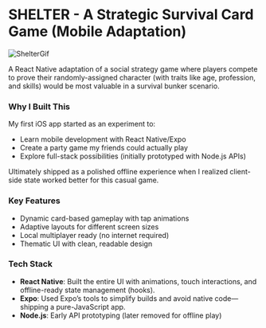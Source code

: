 # SHELTER - A Strategic Survival Card Game (Mobile Adaptation)
![ShelterGif](https://github.com/user-attachments/assets/8f07af1e-2701-4ae1-9c35-3ca8183db3ac)

A React Native adaptation of a social strategy game where players compete to prove their randomly-assigned character (with traits like age, profession, and skills) would be most valuable in a survival bunker scenario.

### Why I Built This  
My first iOS app started as an experiment to:
- Learn mobile development with React Native/Expo
- Create a party game my friends could actually play
- Explore full-stack possibilities (initially prototyped with Node.js APIs)

Ultimately shipped as a polished offline experience when I realized client-side state worked better for this casual game.

### Key Features
- Dynamic card-based gameplay with tap animations
- Adaptive layouts for different screen sizes
- Local multiplayer ready (no internet required)
- Thematic UI with clean, readable design

### Tech Stack
- **React Native**: Built the entire UI with animations, touch interactions, and offline-ready state management (hooks). 
- **Expo**: Used Expo’s tools to simplify builds and avoid native code—shipping a pure-JavaScript app. 
- **Node.js**: Early API prototyping (later removed for offline play)
